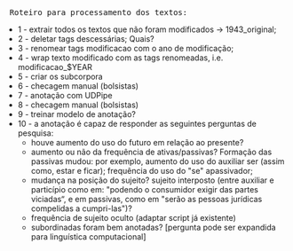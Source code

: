 <pre> Roteiro para processamento dos textos:</pre>

- 1 - extrair todos os textos que não foram modificados -> 1943_original;
- 2 - deletar tags descessárias; Quais?
- 3 - renomear tags modificacao com o ano de modificação;
- 4 - wrap texto modificado com as tags renomeadas, i.e. modificacao_$YEAR
- 5 - criar os subcorpora
- 6 - checagem manual (bolsistas)
- 7 - anotação com UDPipe
- 8 - checagem manual (bolsistas)
- 9 - treinar modelo de anotação?
- 10 - a anotação é capaz de responder as seguintes perguntas de pesquisa:
    - houve aumento do uso do futuro em relação ao presente?
    - aumento ou não da frequência de ativas/passivas? Formação das passivas mudou: por exemplo, aumento do uso do auxiliar ser (assim como, estar e ficar); frequência do uso do "se" apassivador;
    - mudança na posição do sujeito? sujeito interposto (entre auxiliar e particípio como em: "podendo o consumidor exigir das partes viciadas“, e em passivas, como em "serão as pessoas jurídicas compelidas a cumpri-las")?
    - frequência de sujeito oculto (adaptar script já existente)
    - subordinadas foram bem anotadas? [pergunta pode ser expandida para linguística computacional]
